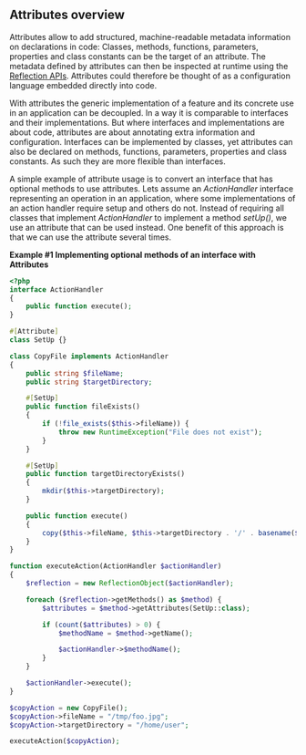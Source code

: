 Attributes overview
-------------------

Attributes allow to add structured, machine-readable metadata
information on declarations in code: Classes, methods, functions,
parameters, properties and class constants can be the target of an
attribute. The metadata defined by attributes can then be inspected at
runtime using the
<a href="/book/reflection.html" class="link">Reflection APIs</a>.
Attributes could therefore be thought of as a configuration language
embedded directly into code.

With attributes the generic implementation of a feature and its concrete
use in an application can be decoupled. In a way it is comparable to
interfaces and their implementations. But where interfaces and
implementations are about code, attributes are about annotating extra
information and configuration. Interfaces can be implemented by classes,
yet attributes can also be declared on methods, functions, parameters,
properties and class constants. As such they are more flexible than
interfaces.

A simple example of attribute usage is to convert an interface that has
optional methods to use attributes. Lets assume an *ActionHandler*
interface representing an operation in an application, where some
implementations of an action handler require setup and others do not.
Instead of requiring all classes that implement *ActionHandler* to
implement a method *setUp()*, we use an attribute that can be used
instead. One benefit of this approach is that we can use the attribute
several times.

**Example \#1 Implementing optional methods of an interface with
Attributes**

``` php
<?php
interface ActionHandler
{
    public function execute();
}

#[Attribute]
class SetUp {}

class CopyFile implements ActionHandler
{
    public string $fileName;
    public string $targetDirectory;

    #[SetUp]
    public function fileExists()
    {
        if (!file_exists($this->fileName)) {
            throw new RuntimeException("File does not exist");
        }
    }

    #[SetUp]
    public function targetDirectoryExists()
    {
        mkdir($this->targetDirectory);
    }

    public function execute()
    {
        copy($this->fileName, $this->targetDirectory . '/' . basename($this->fileName));
    }
}

function executeAction(ActionHandler $actionHandler)
{
    $reflection = new ReflectionObject($actionHandler);

    foreach ($reflection->getMethods() as $method) {
        $attributes = $method->getAttributes(SetUp::class);

        if (count($attributes) > 0) {
            $methodName = $method->getName();

            $actionHandler->$methodName();
        }
    }

    $actionHandler->execute();
}

$copyAction = new CopyFile();
$copyAction->fileName = "/tmp/foo.jpg";
$copyAction->targetDirectory = "/home/user";

executeAction($copyAction);
```
